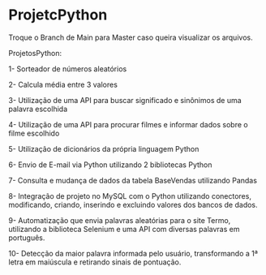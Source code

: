 # ProjetcPython

Troque o Branch de Main para Master caso queira visualizar os arquivos.

ProjetosPython:

1- Sorteador de números aleatórios

2- Calcula média entre 3 valores

3- Utilização de uma API para buscar significado e sinônimos de uma palavra escolhida

4- Utilização de uma API para procurar filmes e informar dados sobre o filme escolhido

5- Utilização de dicionários da própria linguagem Python

6- Envio de E-mail via Python utilizando 2 bibliotecas Python

7- Consulta e mudança de dados da tabela BaseVendas utilizando Pandas

8- Integração de projeto no MySQL com o Python utilizando conectores, modificando, criando, inserindo e excluindo valores dos bancos de dados.

9- Automatização que envia palavras aleatórias para o site Termo, utilizando a biblioteca Selenium e uma API com diversas palavras em português.

10- Detecção da maior palavra informada pelo usuário, transformando a 1ª letra em maiúscula e retirando sinais de pontuação.
